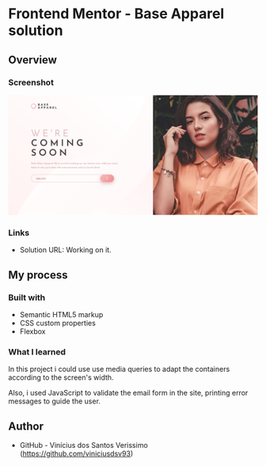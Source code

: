 # Frontend Mentor - Base Apparel solution

## Overview

### Screenshot

![](./screenshot.png)

### Links

- Solution URL: Working on it.

## My process

### Built with

- Semantic HTML5 markup
- CSS custom properties
- Flexbox

### What I learned

In this project i could use use media queries to adapt the containers according to the screen's width.

Also, i used JavaScript to validate the email form in the site, printing error messages to guide the user.


## Author

- GitHub - Vinícius dos Santos Verissimo (https://github.com/viniciusdsv93)
